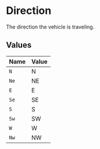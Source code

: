 # Direction

The direction the vehicle is traveling.


## Values

| Name  | Value |
| ----- | ----- |
| `N`   | N     |
| `Ne`  | NE    |
| `E`   | E     |
| `Se`  | SE    |
| `S`   | S     |
| `Sw`  | SW    |
| `W`   | W     |
| `Nw`  | NW    |